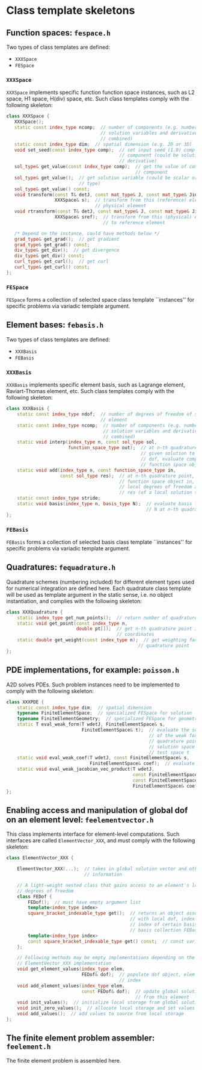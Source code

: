 # Class template skeletons

## Function spaces: ```fespace.h```
Two types of class templates are defined:
- ```XXXSpace```
- ```FESpace```

 ### ```XXXSpace```
```XXXSpace``` implements specific function function space instances, such as
L2 space, H1 space, H(div) space, etc.
Such class templates comply with the following skeleton:
 ```c++
 class XXXSpace {
    XXXSpace();
    static const index_type ncomp;  // number of components (e.g. number of
                                    // solution variables and derivatives
                                    // combined)
    static const index_type dim;  // spatial dimension (e.g. 2D or 3D)
    void set_seed(const index_type comp);  // set input seed (1.0) comp-th
                                           // component (could be solution or
                                           // derivative)
    sol_type& get_value(const index_type comp);  // get the value of comp-the
                                                 // component
    sol_type& get_value();  // get solution variable (could be scalar or vector
                            // type)
    sol_type& get_value() const;
    void transform(const T& detJ, const mat_type& J, const mat_type& Jinv,
                   XXXSpace& s);  // transform from this (reference) element to
                                  // physical element
    void rtransform(const T& detJ, const mat_type& J, const mat_type& Jinv,
                   XXXSpace& sref);  // transform from this (physical) element
                                     // to reference element

    /* Depend on the instance, could have methods below */
    grad_type& get_grad();  // get gradient
    grad_type& get_grad() const;
    div_type& get_div();  // get divergence
    div_type& get_div() const;
    curl_type& get_curl();  // get curl
    curl_type& get_curl() const;
 };
```

### ```FESpace```
```FESpace``` forms a collection of selected space class template ``instances''
for specific problems via variadic template argument.

## Element bases: ```febasis.h```
Two types of class templates are defined:
- ```XXXBasis```
- ```FEBasis```

### ```XXXBasis```
```XXXBasis``` implements specific element basis, such as Lagrange element,
Raviart-Thomas element, etc.
Such class templates comply with the following skeleton:
```c++
class XXXBasis {
    static const index_type ndof;  // number of degrees of freedom of such
                                   // element
    static const index_type ncomp;  // number of components (e.g. number of
                                    // solution variables and derivatives
                                    // combined)
    static void interp(index_type n, const sol_type sol,
                       function_space_type out);  // at n-th quadrature point,
                                                  // given solution to the local
                                                  // dof, evaluate components of
                                                  // function space object out
    static void add(index_type n, const function_space_type in,
                    const sol_type res);  // at n-th quadrature point, given
                                          // function space object in, evaluate
                                          // local degrees of freedom and add to
                                          // res (of a local solution type)
    static const index_type stride;
    static void basis(index_type n, basis_type N);  // evaluate basis functions
                                                    // N at n-th quadrature point
};
```

### ```FEBasis```
```FEBasis``` forms a collection of selected basis class template ``instances''
for specific problems via variadic template argument.

## Quadratures: ```fequadrature.h```
Quadrature schemes (numbering included) for different element types used for
numerical integration are defined here.
Each quadrature class template will be used as template argument in the static
sense, i.e. no object instantiation, and complies with the following skeleton:
```c++
class XXXQuadrature {
    static index_type get_num_points();  // return number of quadrature points
    static void get_point(const index_type n,
                          double pt[]);  // get n-th quadrature point in reference
                                         // coordinates
    static double get_weight(const index_type n);  // get weighting factor of n-th
                                                 // quadrature point
};
```


## PDE implementations, for example: ```poisson.h```
A2D solves PDEs. Such problem instances need to be implemented to comply with
the following skeleton:
```c++
class XXXPDE {
    static const index_type dim;  // spatial dimension
    typename FiniteElementSpace;  // specialized FESpace for solution
    typename FiniteElementGeometry;  // specialized FESpace for geometry
    static T eval_weak_form(T wdetJ, FiniteElementSpace& s,
                            FiniteElementSpace& t);  // evaluate the scalar value
                                                     // of the weak form at a
                                                     // quadrature point given
                                                     // solution space s and
                                                     // test space t
    static void eval_weak_coef(T wdetJ, const FiniteElementSpace& s,
                               FiniteElementSpace& coef);  // evaluate the residuals
    static void eval_weak_jacobian_vec_product(T wdetJ,
                                               const FiniteElementSpace& s,
                                               const FiniteElementSpace& p,
                                               FiniteElementSpace& coef);
};
```

## Enabling access and manipulation of global dof on an element level: ```feelementvector.h```
This class implements interface for element-level computations.
Such interfaces are called ```ElementVector_XXX```, and must comply with the
following skeleton:
```c++
class ElementVector_XXX {

    ElementVector_XXX(...);  // takes in global solution vector and other needed
                             // information

    // A light-weight nested class that gains access to an element's local
    // degrees of freedom
    class FEDof {
        FEDof();  // must have empty argument list
        template<index_type index>
        square_bracket_indexable_type get();  // returns an object associated
                                              // with local dof, index is the
                                              // index of certain basis in the
                                              // basis collection FEBasis
        template<index_type index>
        const square_bracket_indexable_type get() const;  // const variant
    };

    // Following methods may be empty implementations depending on the specific
    // ElementVector_XXX implementation
    void get_element_values(index_type elem,
                            FEDof& dof);  // populate dof object, elem is element
                                          // index
    void add_element_values(index_type elem,
                            const FEDof& dof);  // update global solution vector
                                                // from this element
    void init_values();  // initialize local storage from global solution vector
    void init_zero_values();  // allocate local storage and set values to 0
    void add_values();  // add values to source from local storage
};
```

## The finite element problem assembler: ```feelement.h```
The finite element problem is assembled here.